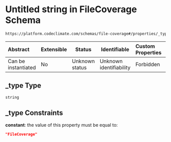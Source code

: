 # Untitled string in FileCoverage Schema

```txt
https://platform.codeclimate.com/schemas/file-coverage#/properties/_type
```




| Abstract            | Extensible | Status         | Identifiable            | Custom Properties | Additional Properties | Access Restrictions | Defined In                                                                                       |
| :------------------ | ---------- | -------------- | ----------------------- | :---------------- | --------------------- | ------------------- | ------------------------------------------------------------------------------------------------ |
| Can be instantiated | No         | Unknown status | Unknown identifiability | Forbidden         | Allowed               | none                | [FileCoverage.schema.json\*](../../spec/schemas/FileCoverage.schema.json "open original schema") |

## \_type Type

`string`

## \_type Constraints

**constant**: the value of this property must be equal to:

```json
"FileCoverage"
```
